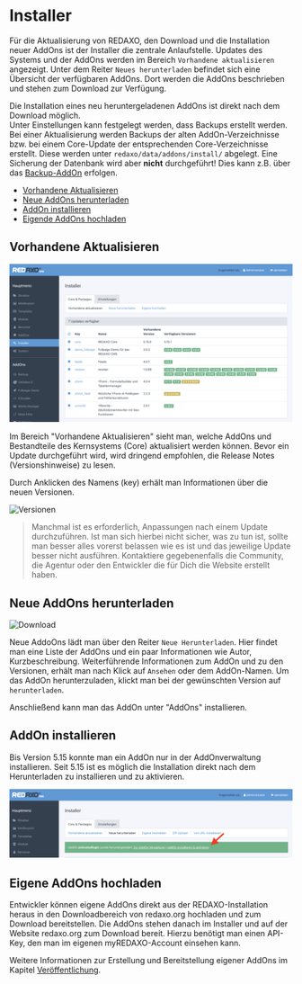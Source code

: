 # Installer

Für die Aktualisierung von REDAXO, den Download und die Installation neuer AddOns ist der Installer die zentrale Anlaufstelle. Updates des Systems und der AddOns werden im Bereich `Vorhandene aktualisieren` angezeigt. Unter dem Reiter `Neues herunterladen` befindet sich eine Übersicht der verfügbaren AddOns. Dort werden die AddOns beschrieben und stehen zum Download zur Verfügung. 

Die Installation eines neu heruntergeladenen AddOns ist direkt nach dem Download möglich.  
Unter Einstellungen kann festgelegt werden, dass Backups erstellt werden. Bei einer Aktualisierung werden Backups der alten AddOn-Verzeichnisse bzw. bei einem Core-Update der entsprechenden Core-Verzeichnisse erstellt. Diese werden unter `redaxo/data/addons/install/` abgelegt. Eine Sicherung der Datenbank wird aber **nicht** durchgeführt! Dies kann z.B. über das [Backup-AddOn](/{{path}}/{{version}}/backup) erfolgen.

* [Vorhandene Aktualisieren](#aktualisieren)
* [Neue AddOns herunterladen](#herunterladen)
* [AddOn installieren ](#installieren)
* [Eigende AddOns hochladen](#hochladen)


<a name="aktualisieren"></a>

## Vorhandene Aktualisieren

![Aktualisieren](/assets/v5.15.0-installer-00-aktualisieren.png)

Im Bereich "Vorhandene Aktualisieren" sieht man, welche AddOns und Bestandteile des Kernsystems (Core) aktualisiert werden können. Bevor ein Update durchgeführt wird, wird dringend empfohlen, die Release Notes (Versionshinweise) zu lesen.

Durch Anklicken des Namens (key) erhält man Informationen über die neuen Versionen.

![Versionen](/assets/v5.2.0-installer-03-versionen.png)

> Manchmal ist es erforderlich, Anpassungen nach einem Update durchzuführen. Ist man sich hierbei nicht sicher, was zu tun ist, sollte man besser alles vorerst belassen wie es ist und das jeweilige Update besser nicht ausführen. Kontaktiere gegebenenfalls die Community, die Agentur oder den Entwickler die für Dich die Website erstellt haben.

<a name="herunterladen"></a>

## Neue AddOns herunterladen

![Download](/assets/v5.2.0-installer-02-neue.png)

Neue AddoOns lädt man über den Reiter `Neue Herunterladen`. Hier findet man eine Liste der AddOns und ein paar Informationen wie Autor, Kurzbeschreibung. Weiterführende Informationen zum AddOn und zu den Versionen, erhält man nach Klick auf `Ansehen` oder dem AddOn-Namen. Um das AddOn herunterzuladen, klickt man bei der gewünschten Version auf `herunterladen`. 


Anschließend kann man das AddOn unter "AddOns" installieren.

<a name="installieren"></a>
## AddOn installieren 

Bis Version 5.15 konnte man ein AddOn nur in der AddOnverwaltung installieren. Seit 5.15 ist es möglich die Installation direkt nach dem Herunterladen zu installieren und zu aktivieren. 

![Installation](/assets/v5.15.0-installer-01-installieren.png)

<a name="hochladen"></a>

## Eigene AddOns hochladen

Entwickler können eigene AddOns direkt aus der REDAXO-Installation heraus in den Downloadbereich von redaxo.org hochladen und zum Download bereitstellen. Die AddOns stehen danach im Installer und auf der Website redaxo.org zum Download bereit. Hierzu benötigt man einen API-Key, den man im eigenen myREDAXO-Account einsehen kann.

Weitere Informationen zur Erstellung und Bereitstellung eigener AddOns im Kapitel [Veröffentlichung](/{{path}}/{{version}}/addon-veroeffentlichung).
